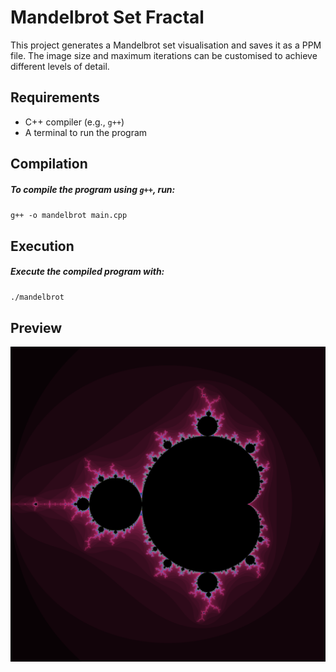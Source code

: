 # Mandelbrot Set Fractal
This project generates a Mandelbrot set visualisation and saves it as a PPM file. The image size and maximum iterations can be customised to achieve different levels of detail. 

## Requirements
* C++ compiler (e.g., `g++`)
* A terminal to run the program

## Compilation
##### To compile the program using `g++`, run:
`g++ -o mandelbrot main.cpp`

## Execution
##### Execute the compiled program with:
`./mandelbrot`  

## Preview
![Generated image](mandelbrot.png)
